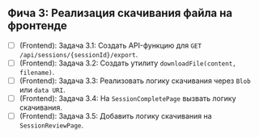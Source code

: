 ## Фича 3: Реализация скачивания файла на фронтенде
- [ ] (Frontend): Задача 3.1: Создать API-функцию для `GET /api/sessions/{sessionId}/export`.
- [ ] (Frontend): Задача 3.2: Создать утилиту `downloadFile(content, filename)`.
- [ ] (Frontend): Задача 3.3: Реализовать логику скачивания через `Blob` или `data URI`.
- [ ] (Frontend): Задача 3.4: На `SessionCompletePage` вызвать логику скачивания.
- [ ] (Frontend): Задача 3.5: Добавить логику скачивания на `SessionReviewPage`.